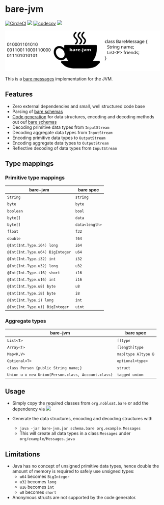 # bare-jvm
[![CircleCI](https://circleci.com/gh/nobloat/bare-jvm.svg?style=svg)](https://circleci.com/gh/nobloat/bare-jvm)
[![](https://jitpack.io/v/nobloat/bare-jvm.svg)](https://jitpack.io/#nobloat/bare-jvm)
[![codecov](https://codecov.io/gh/nobloat/bare-jvm/branch/master/graph/badge.svg)](https://codecov.io/gh/nobloat/bare-jvm)
[![](https://tokei.rs/b1/github.com/nobloat/bare-jvm?category=code)](https://github.com/XAMPPRocky/tokei)

![bare-jvm-logo](logo.svg)

This is a [bare messages](https://baremessages.org/) implementation for the JVM.

## Features
- Zero external dependencies and small, well structured code base
- Parsing of [bare schemas](https://baremessages.org/)
- [Code generation](src/main/java/org/nobloat/bare/gen/CodeGenerator.java) for data structures, encoding and decoding methods out ouf [bare schemas](https://baremessages.org/) 
- Decoding primitive data types from `InputStream`
- Decoding aggregate data types from `InputStream`
- Encoding primitive data types to `OutputStream`
- Encoding aggregate data types to `OutputStream`
- Reflective decoding of data types from `InputStream`

## Type mappings

### Primitive type mappings

| bare-jvm                        | bare spec      |
|---------------------------------|----------------|
| `String`                        | `string`       |
| `byte`                          | `byte`         |
| `boolean`                       | `bool`         |
| `byte[]`                    | `data`         |
| `byte[]`                    | `data<length>` |
| `float`                         | `f32`          |
| `double`                        | `f64`          |
| `@Int(Int.Type.i64) long`       | `i64`          |
| `@Int(Int.Type.u64) BigInteger` | `u64`          |
| `@Int(Int.Type.i32) int`    | `i32`          |
| `@Int(Int.Type.u32) long`       | `u32`          |
| `@Int(Int.Type.i16) short`      | `i16`          |
| `@Int(Int.Type.u16) int`     | `i16`          |
| `@Int(Int.Type.u8) byte`         | `u8`           |
| `@Int(Int.Type.i8) byte`         | `i8`           |
| `@Int(Int.Type.i) long`         | `int`          |
| `@Int(Int.Type.ui) BigInteger`    | `uint`         |

### Aggregate types

| bare-jvm                        | bare spec      |
|---------------------------------|----------------|
| `List<T>`                        | `[]type`       |
| `Array<T>`                        | `[length]type`       |
| `Map<K,V>`                        | `map[type A]type B`       |
| `Optional<T>`                        | `optional<type>`       |
| `class Person {public String name;}`                        | `struct`       |
| `Union u = new Union(Person.class, Account.class)`                        | `tagged union`       |


## Usage

- Simply copy the required classes from `org.nobloat.bare` or add the dependency via [![](https://jitpack.io/v/nobloat/bare-jvm.svg)](https://jitpack.io/#nobloat/bare-jvm)

- Generate the data structures, encoding and decoding structures with
  - `java -jar bare-jvm.jar schema.bare org.example.Messages`
  - This will create all data types in a class `Messages` under `org/example/Messages.java`

## Limitations
- Java has no concept of unsigned primitive data types, hence double the amount of memory is required to safely use unsigned types:
    - `u64` becomes `BigInteger`
    - `u32` becomes `long`
    - `u16` becomes `int`
    - `u8` becomes `short`
- Anonymous structs are not supported by the code generator.
